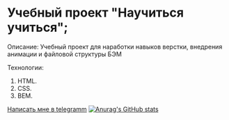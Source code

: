 # Учебный проект "Научиться учиться";

Описание:
Учебный проект для наработки навыков верстки, внедрения анимации
и файловой структуры БЭМ

Технологии:
1. HTML.
2. CSS.
3. BEM.


[Написать мне в telegramm](https://t.me/Kirpichnikov_s_s)
[![Anurag's GitHub stats](https://github-readme-stats.vercel.app/api?username=lxstchance)](https://github.com/lxstchance/github-readme-stats)
